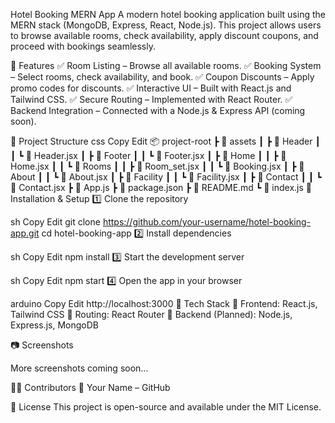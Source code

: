 Hotel Booking MERN App
A modern hotel booking application built using the MERN stack (MongoDB, Express, React, Node.js). This project allows users to browse available rooms, check availability, apply discount coupons, and proceed with bookings seamlessly.

🚀 Features
✅ Room Listing – Browse all available rooms.
✅ Booking System – Select rooms, check availability, and book.
✅ Coupon Discounts – Apply promo codes for discounts.
✅ Interactive UI – Built with React.js and Tailwind CSS.
✅ Secure Routing – Implemented with React Router.
✅ Backend Integration – Connected with a Node.js & Express API (coming soon).

📂 Project Structure
css
Copy
Edit
📦 project-root
 ┣ 📂 assets
 ┃ ┣ 📂 Header
 ┃ ┃ ┗ 📜 Header.jsx
 ┃ ┣ 📂 Footer
 ┃ ┃ ┗ 📜 Footer.jsx
 ┃ ┣ 📂 Home
 ┃ ┃ ┣ 📜 Home.jsx
 ┃ ┃ ┗ 📂 Rooms
 ┃ ┃   ┣ 📜 Room_set.jsx
 ┃ ┃   ┗ 📜 Booking.jsx
 ┃ ┣ 📂 About
 ┃ ┃ ┗ 📜 About.jsx
 ┃ ┣ 📂 Facility
 ┃ ┃ ┗ 📜 Facility.jsx
 ┃ ┣ 📂 Contact
 ┃ ┃ ┗ 📜 Contact.jsx
 ┣ 📜 App.js
 ┣ 📜 package.json
 ┣ 📜 README.md
 ┗ 📜 index.js
🔧 Installation & Setup
1️⃣ Clone the repository

sh
Copy
Edit
git clone https://github.com/your-username/hotel-booking-app.git
cd hotel-booking-app
2️⃣ Install dependencies

sh
Copy
Edit
npm install
3️⃣ Start the development server

sh
Copy
Edit
npm start
4️⃣ Open the app in your browser

arduino
Copy
Edit
http://localhost:3000
🎨 Tech Stack
🔹 Frontend: React.js, Tailwind CSS
🔹 Routing: React Router
🔹 Backend (Planned): Node.js, Express.js, MongoDB

📷 Screenshots

More screenshots coming soon...

👨‍💻 Contributors
👤 Your Name – GitHub

📜 License
This project is open-source and available under the MIT License.